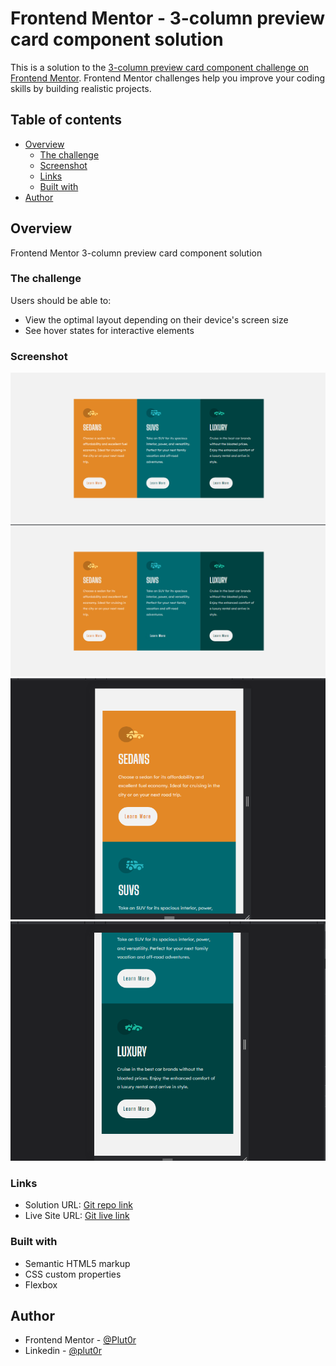 # Frontend Mentor - 3-column preview card component solution

This is a solution to the [3-column preview card component challenge on Frontend Mentor](https://www.frontendmentor.io/challenges/3column-preview-card-component-pH92eAR2-). Frontend Mentor challenges help you improve your coding skills by building realistic projects. 

## Table of contents

- [Overview](#overview)
  - [The challenge](#the-challenge)
  - [Screenshot](#screenshot)
  - [Links](#links)
  - [Built with](#built-with)
- [Author](#author)


## Overview

Frontend Mentor 3-column preview card component solution


### The challenge

Users should be able to:

- View the optimal layout depending on their device's screen size
- See hover states for interactive elements


### Screenshot

![desktop-preview](./resources/screenshots/desktop-preview%20(2).png)
![desktop-activeState-preview](./resources/screenshots/desktop-preview-active.png)
![mobile-preview-1](./resources/screenshots/mobile-preview-1%20(2).png)
![mobile-preview-2](./resources/screenshots/mobile-preview-2%20(2).png)


### Links

- Solution URL: [Git repo link](https://github.com/Plut0r/3-column)
- Live Site URL: [Git live link](https://your-live-site-url.com)


### Built with

- Semantic HTML5 markup
- CSS custom properties
- Flexbox


## Author

- Frontend Mentor - [@Plut0r](https://www.frontendmentor.io/profile/Plut0r)
- Linkedin - [@plut0r](www.linkedin.com/in/plut0r)
